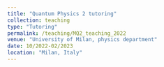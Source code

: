 ```yaml
---
title: "Quantum Physics 2 tutoring"
collection: teaching
type: "Tutoring"
permalink: /teaching/MQ2_teaching_2022
venue: "University of Milan, physics department"
date: 10/2022-02/2023
location: "Milan, Italy"
---
```

